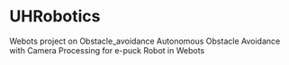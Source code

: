 # UHRobotics
Webots project on Obstacle_avoidance
Autonomous Obstacle Avoidance with Camera Processing for e-puck Robot in Webots
